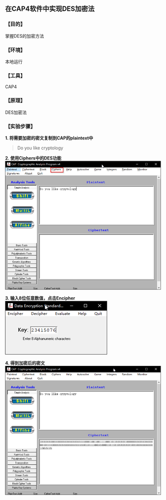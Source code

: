 ## 在CAP4软件中实现DES加密法

### 【目的】
掌握DES的加密方法
### 【环境】
本地运行
### 【工具】
CAP4
### 【原理】
DES加密法
### 【实验步骤】
**1. 将需要加密的密文复制到CAP的plaintext中**
> Do you like cryptology

**2. 使用Ciphers中的DES功能**
![](files_for_writeup/3-1.png)

**3. 输入8位任意数值，点击Encipher**
![](files_for_writeup/3-2.png)

**4. 得到加密后的密文**
![](files_for_writeup/3-3.png)
